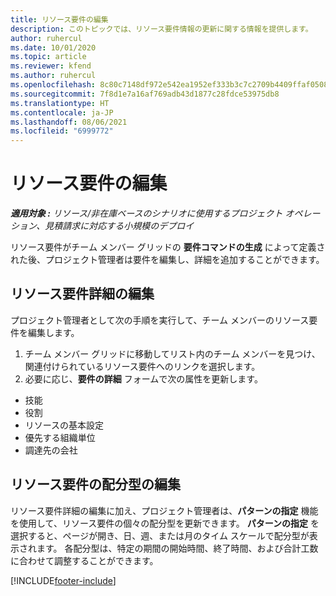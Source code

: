 ```yaml
---
title: リソース要件の編集
description: このトピックでは、リソース要件情報の更新に関する情報を提供します。
author: ruhercul
ms.date: 10/01/2020
ms.topic: article
ms.reviewer: kfend
ms.author: ruhercul
ms.openlocfilehash: 8c80c7148df972e542ea1952ef333b3c7c2709b4409ffaf0508f8f617d5f9894
ms.sourcegitcommit: 7f8d1e7a16af769adb43d1877c28fdce53975db8
ms.translationtype: HT
ms.contentlocale: ja-JP
ms.lasthandoff: 08/06/2021
ms.locfileid: "6999772"
---
```

# <a name="edit-a-resource-requirement"></a>リソース要件の編集

_**適用対象 :** リソース/非在庫ベースのシナリオに使用するプロジェクト オペレーション、見積請求に対応する小規模のデプロイ_

リソース要件がチーム メンバー グリッドの **要件コマンドの生成** によって定義された後、プロジェクト管理者は要件を編集し、詳細を追加することができます。

## <a name="edit-resource-requirement-details"></a>リソース要件詳細の編集

プロジェクト管理者として次の手順を実行して、チーム メンバーのリソース要件を編集します。

1. チーム メンバー グリッドに移動してリスト内のチーム メンバーを見つけ、関連付けられているリソース要件へのリンクを選択します。
2. 必要に応じ、**要件の詳細** フォームで次の属性を更新します。

- 技能
- 役割
- リソースの基本設定
- 優先する組織単位
- 調達先の会社

## <a name="edit-resource-assignment-contours"></a>リソース要件の配分型の編集

リソース要件詳細の編集に加え、プロジェクト管理者は、**パターンの指定** 機能を使用して、リソース要件の個々の配分型を更新できます。 **パターンの指定** を選択すると、ページが開き、日、週、または月のタイム スケールで配分型が表示されます。 各配分型は、特定の期間の開始時間、終了時間、および合計工数に合わせて調整することができます。

[!INCLUDE[footer-include](../includes/footer-banner.md)]